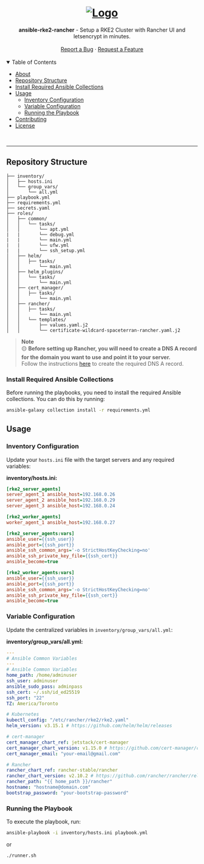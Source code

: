 
<h1 align="center">
  <a href="https://github.com/ansible-rke2-rancher">
    <img src="https://miro.medium.com/v2/resize:fit:860/1*1ksTBYe_OBpsVd7eHGjLnA.jpeg" alt="Logo" width="" height="">
  </a>
</h1>

<div align="center">
  <b>ansible-rke2-rancher</b> - Setup a RKE2 Cluster with Rancher UI and letsencrypt in minutes.
  <br />
  <br />
  <a href="https://github.com/ansible-rke2-rancher/issues/new?assignees=&labels=bug&title=bug%3A+">Report a Bug</a>
  ·
  <a href="https://github.com/ansible-rke2-rancher/issues/new?assignees=&labels=enhancement&template=02_FEATURE_REQUEST.md&title=feat%3A+">Request a Feature</a>
</div>
<br>
<details open="open">
<summary>Table of Contents</summary>

- [About](#about)
- [Repository Structure](#repository-structure)
- [Install Required Ansible Collections](#install-required-ansible-collections)
- [Usage](#usage)
  - [Inventory Configuration](#inventory-configuration)
  - [Variable Configuration](#variable-configuration)
  - [Running the Playbook](#running-the-playbook)
- [Contributing](#contributing)
- [License](#license)

</details>
<br>

---

## Repository Structure

```plaintext
├── inventory/
│   ├── hosts.ini
│   └── group_vars/
│       └── all.yml
├── playbook.yml
├── requirements.yml
├── secrets.yaml
├── roles/
│   ├── common/
│   │   └── tasks/
│   │       └── apt.yml
|   |       └── debug.yml
|   |       └── main.yml
|   |       └── ufw.yml
|   |       └── ssh_setup.yml
│   ├── helm/
│   │   ├── tasks/
│   │       └── main.yml
│   ├── helm_plugins/
│   │   └── tasks/
│   │       └── main.yml
│   ├── cert_manager/
│   │   ├── tasks/
│   │       └── main.yml
│   ├── rancher/
│   │   ├── tasks/
│   │       └── main.yml
│   │   └── templates/
│   │       ├── values.yaml.j2
│   │       └── certificate-wildcard-spaceterran-rancher.yaml.j2
```

> **Note**  
> :yellow_circle: **Before setting up Rancher, you will need to create a DNS A record for the domain you want to use and point it to your server.**  
> Follow the instructions [here](https://developers.cloudflare.com/dns/manage-dns-records/how-to/create-dns-records/) to create the required DNS A record.



### Install Required Ansible Collections

Before running the playbooks, you need to install the required Ansible collections. You can do this by running:

```bash
ansible-galaxy collection install -r requirements.yml
```

## Usage

### Inventory Configuration

Update your `hosts.ini` file with the target servers and any required variables:

**inventory/hosts.ini:**

```ini
[rke2_server_agents]
server_agent_1 ansible_host=192.168.0.26
server_agent_2 ansible_host=192.168.0.29
server_agent_3 ansible_host=192.168.0.24

[rke2_worker_agents]
worker_agent_1 ansible_host=192.168.0.27

[rke2_server_agents:vars]
ansible_user={{ssh_user}} 
ansible_port={{ssh_port}}
ansible_ssh_common_args='-o StrictHostKeyChecking=no'
ansible_ssh_private_key_file={{ssh_cert}}
ansible_become=true

[rke2_worker_agents:vars]
ansible_user={{ssh_user}}
ansible_port={{ssh_port}}
ansible_ssh_common_args='-o StrictHostKeyChecking=no'
ansible_ssh_private_key_file={{ssh_cert}}
ansible_become=true

```

### Variable Configuration

Update the centralized variables in `inventory/group_vars/all.yml`:

**inventory/group_vars/all.yml:**

```yaml
---
# Ansible Common Variables
---
# Ansible Common Variables
home_path: /home/adminuser
ssh_user: adminuser
ansible_sudo_pass: adminpass
ssh_cert: ~/.ssh/id_ed25519
ssh_port: "22"
TZ: America/Toronto

# Kubernetes
kubectl_config: "/etc/rancher/rke2/rke2.yaml"
helm_version: v3.15.1 # https://github.com/helm/helm/releases

# cert-manager
cert_manager_chart_ref: jetstack/cert-manager
cert_manager_chart_version: v1.15.0 # https://github.com/cert-manager/cert-manager/releases
cert_manager_email: "your-email@gmail.com"

# Rancher
rancher_chart_ref: rancher-stable/rancher
rancher_chart_version: v2.10.2 # https://github.com/rancher/rancher/releases
rancher_path: "{{ home_path }}/rancher"
hostname: "hostname@domain.com"
bootstrap_password: "your-bootstrap-password"


```

### Running the Playbook

To execute the playbook, run:

```bash
ansible-playbook -i inventory/hosts.ini playbook.yml
```

or

```bash
./runner.sh
```